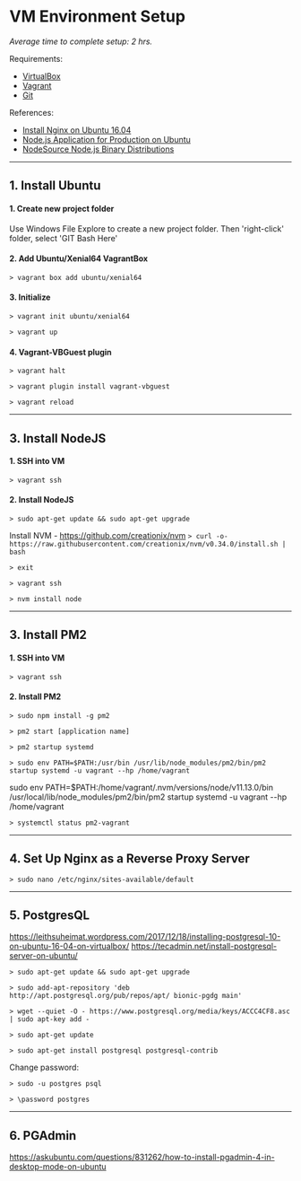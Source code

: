 # VM Environment Setup

_Average time to complete setup: 2 hrs._

Requirements:
  * [VirtualBox](https://www.virtualbox.org/wiki/Downloads)
  * [Vagrant](https://www.vagrantup.com/downloads.html)
  * [Git](https://git-scm.com/downloads)

References:
  * [Install Nginx on Ubuntu 16.04](https://www.digitalocean.com/community/tutorials/how-to-install-nginx-on-ubuntu-16-04)
  * [Node.js Application for Production on Ubuntu](https://www.digitalocean.com/community/tutorials/how-to-set-up-a-node-js-application-for-production-on-ubuntu-16-04)
  * [NodeSource Node.js Binary Distributions](https://github.com/nodesource/distributions)

---

## 1. Install Ubuntu

#### 1. Create new project folder
Use Windows File Explore to create a new project folder. Then 'right-click' folder, select 'GIT Bash Here'

#### 2. Add Ubuntu/Xenial64 VagrantBox
`> vagrant box add ubuntu/xenial64`

#### 3. Initialize
`> vagrant init ubuntu/xenial64`

`> vagrant up`

#### 4. Vagrant-VBGuest plugin

`> vagrant halt`

`> vagrant plugin install vagrant-vbguest`

`> vagrant reload`

---

## 3. Install NodeJS

#### 1. SSH into VM
`> vagrant ssh`

#### 2. Install NodeJS
`> sudo apt-get update && sudo apt-get upgrade`

Install NVM - https://github.com/creationix/nvm
`> curl -o- https://raw.githubusercontent.com/creationix/nvm/v0.34.0/install.sh | bash`

`> exit`

`> vagrant ssh`

`> nvm install node`

---

## 3. Install PM2

#### 1. SSH into VM
`> vagrant ssh`

#### 2. Install PM2
`> sudo npm install -g pm2`

`> pm2 start [application name]`

`> pm2 startup systemd`

`> sudo env PATH=$PATH:/usr/bin /usr/lib/node_modules/pm2/bin/pm2 startup systemd -u vagrant --hp /home/vagrant`

sudo env PATH=$PATH:/home/vagrant/.nvm/versions/node/v11.13.0/bin /usr/local/lib/node_modules/pm2/bin/pm2 startup systemd -u vagrant --hp /home/vagrant

`> systemctl status pm2-vagrant`

---

## 4. Set Up Nginx as a Reverse Proxy Server

`> sudo nano /etc/nginx/sites-available/default`

---

## 5. PostgresQL

https://leithsuheimat.wordpress.com/2017/12/18/installing-postgresql-10-on-ubuntu-16-04-on-virtualbox/
https://tecadmin.net/install-postgresql-server-on-ubuntu/

`> sudo apt-get update && sudo apt-get upgrade`

`> sudo add-apt-repository 'deb http://apt.postgresql.org/pub/repos/apt/ bionic-pgdg main'`

`> wget --quiet -O - https://www.postgresql.org/media/keys/ACCC4CF8.asc | sudo apt-key add -`

`> sudo apt-get update`

`> sudo apt-get install postgresql postgresql-contrib`

Change password:

`> sudo -u postgres psql`

`> \password postgres`

---

## 6. PGAdmin

https://askubuntu.com/questions/831262/how-to-install-pgadmin-4-in-desktop-mode-on-ubuntu
